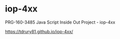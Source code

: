 # iop-4xx
PRG-160-3485 Java Script Inside Out Project - iop-4xx

https://tdrury81.github.io/iop-4xx/
